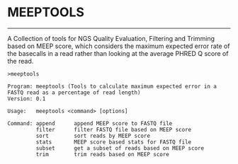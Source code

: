 # MEEPTOOLS
---
A Collection of tools for NGS Quality Evaluation, Filtering and Trimming based on MEEP score, which considers the maximum expected error rate of the basecalls in a read rather than looking at the average PHRED Q score of the read.

```
>meeptools

Program: meeptools (Tools to calculate maximum expected error in a FASTQ read as a percentage of read length)
Version: 0.1

Usage:   meeptools <command> [options]

Command: append      append MEEP score to FASTQ file
         filter      filter FASTQ file based on MEEP score
         sort        sort reads by MEEP score
         stats       MEEP score based stats for FASTQ file
         subset      get a subset of reads based on MEEP score
         trim        trim reads based on MEEP score

```
